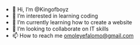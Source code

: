 - 👋 Hi, I’m @Kingofboyz
- 👀 I’m interested in learning coding
- 🌱 I’m currently learning how to create a website 
- 💞️ I’m looking to collaborate on IT skills
- 📫 How to reach me omoleyefalomo@gmail.com 

<!---
Kingofboyz/Kingofboyz is a ✨ special ✨ repository because its `README.md` (this file) appears on your GitHub profile.
You can click the Preview link to take a look at your changes.
--->
